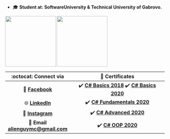 - 🎓 **Student at: SoftwareUniversity & Technical University of Gabrovo.**

<div>
  <img height="160" align="left" src="https://github-readme-stats.vercel.app/api?username=georgidelchev&count_private=true&true&hide=issues&show_icons=true" />
  <img height="160" src="https://github-readme-stats.vercel.app/api/top-langs/?username=georgidelchev&layout=compact" />
</div>

| :octocat: Connect via | :scroll: Certificates |
| :-: | :-: |
| :blue_book: [**Facebook**](https://www.facebook.com/georgi.d99/)| :heavy_check_mark: [**C# Basics 2018**](https://softuni.bg/certificates/details/60522/7f0d88f0) :heavy_check_mark: [**C# Basics 2020**](https://softuni.bg/certificates/details/81516/44cacb84)|
| :globe_with_meridians: [**LinkedIn**](https://www.linkedin.com/in/delchevgeorgi/)| :heavy_check_mark: [**C# Fundamentals 2020**](https://softuni.bg/certificates/details/86254/2b4e820e)|
| 📸 [**Instagram**](https://www.instagram.com/georgi.d99/)| :heavy_check_mark: [**C# Advanced 2020**](https://softuni.bg/certificates/details/90388/fe4aa004)|
| :e-mail: **Email**<br/>**alienguymc@gmail.com**| :heavy_check_mark: [**C# OOP 2020**](https://softuni.bg/certificates/details/95813/bafda7ee)|
